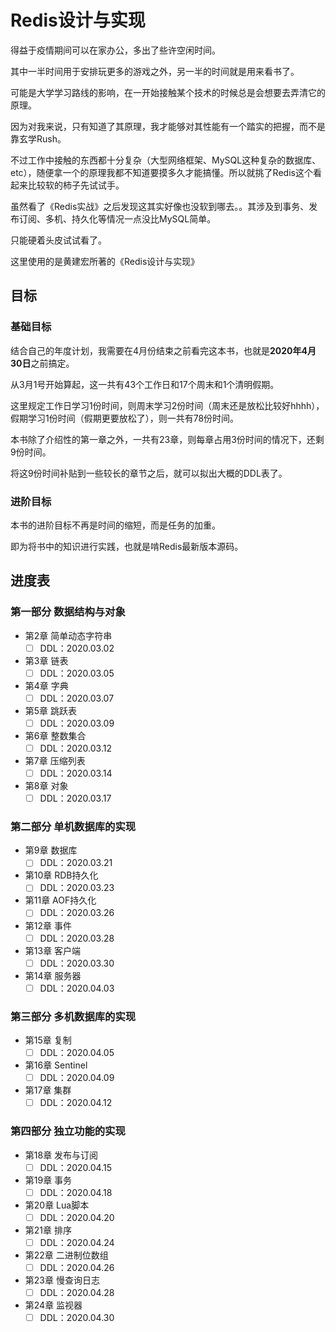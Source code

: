 # Redis设计与实现

得益于疫情期间可以在家办公，多出了些许空闲时间。

其中一半时间用于安排玩更多的游戏之外，另一半的时间就是用来看书了。

可能是大学学习路线的影响，在一开始接触某个技术的时候总是会想要去弄清它的原理。

因为对我来说，只有知道了其原理，我才能够对其性能有一个踏实的把握，而不是靠玄学Rush。

不过工作中接触的东西都十分复杂（大型网络框架、MySQL这种复杂的数据库、etc），随便拿一个的原理我都不知道要摸多久才能搞懂。所以就挑了Redis这个看起来比较软的柿子先试试手。

虽然看了《Redis实战》之后发现这其实好像也没软到哪去。。其涉及到事务、发布订阅、多机、持久化等情况一点没比MySQL简单。

只能硬着头皮试试看了。

这里使用的是黄建宏所著的《Redis设计与实现》

## 目标

### 基础目标

结合自己的年度计划，我需要在4月份结束之前看完这本书，也就是**2020年4月30日**之前搞定。

从3月1号开始算起，这一共有43个工作日和17个周末和1个清明假期。

这里规定工作日学习1份时间，则周末学习2份时间（周末还是放松比较好hhhh），假期学习1份时间（假期更要放松了），则一共有78份时间。

本书除了介绍性的第一章之外，一共有23章，则每章占用3份时间的情况下，还剩9份时间。

将这9份时间补贴到一些较长的章节之后，就可以拟出大概的DDL表了。

### 进阶目标

本书的进阶目标不再是时间的缩短，而是任务的加重。

即为将书中的知识进行实践，也就是啃Redis最新版本源码。

## 进度表

### 第一部分 数据结构与对象

+ 第2章 简单动态字符串
  + [ ] DDL：2020.03.02
+ 第3章 链表
  + [ ] DDL：2020.03.05
+ 第4章 字典
  + [ ] DDL：2020.03.07
+ 第5章 跳跃表
  + [ ] DDL：2020.03.09
+ 第6章 整数集合
  + [ ] DDL：2020.03.12
+ 第7章 压缩列表
  + [ ] DDL：2020.03.14
+ 第8章 对象
  + [ ] DDL：2020.03.17

### 第二部分 单机数据库的实现

+ 第9章 数据库
  + [ ] DDL：2020.03.21
+ 第10章 RDB持久化
  + [ ] DDL：2020.03.23
+ 第11章 AOF持久化
  + [ ] DDL：2020.03.26
+ 第12章 事件
  + [ ] DDL：2020.03.28
+ 第13章 客户端
  + [ ] DDL：2020.03.30
+ 第14章 服务器
  + [ ] DDL：2020.04.03

### 第三部分 多机数据库的实现

+ 第15章 复制
  + [ ] DDL：2020.04.05
+ 第16章 Sentinel
  + [ ] DDL：2020.04.09
+ 第17章 集群
  + [ ] DDL：2020.04.12

### 第四部分 独立功能的实现

+ 第18章 发布与订阅
  + [ ] DDL：2020.04.15
+ 第19章 事务
  + [ ] DDL：2020.04.18
+ 第20章 Lua脚本
  + [ ] DDL：2020.04.20
+ 第21章 排序
  + [ ] DDL：2020.04.24
+ 第22章 二进制位数组
  + [ ] DDL：2020.04.26
+ 第23章 慢查询日志
  + [ ] DDL：2020.04.28
+ 第24章 监视器
  + [ ] DDL：2020.04.30